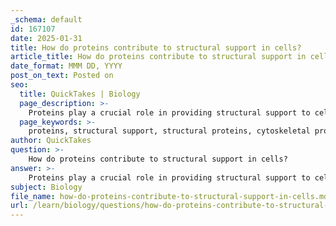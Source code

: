 ```yaml
---
_schema: default
id: 167107
date: 2025-01-31
title: How do proteins contribute to structural support in cells?
article_title: How do proteins contribute to structural support in cells?
date_format: MMM DD, YYYY
post_on_text: Posted on
seo:
  title: QuickTakes | Biology
  page_description: >-
    Proteins play a crucial role in providing structural support to cells, aiding in shape, integrity, and function through various mechanisms including structural proteins, cytoskeletal components, and extracellular matrix proteins.
  page_keywords: >-
    proteins, structural support, structural proteins, cytoskeletal proteins, collagen, keratin, elastin, microtubules, intermediate filaments, actin filaments, cell membrane proteins, extracellular matrix, protein folding, cellular architecture, molecular chaperones
author: QuickTakes
question: >-
    How do proteins contribute to structural support in cells?
answer: >-
    Proteins play a crucial role in providing structural support to cells, which is essential for maintaining their shape, integrity, and overall function. Here are several ways in which proteins contribute to structural support in cells:\n\n1. **Structural Proteins**: These proteins are specifically designed to provide support and shape to cells and tissues. Examples include:\n   - **Collagen**: The most abundant protein in the body, collagen forms a fibrous network that provides strength and elasticity to connective tissues such as skin, tendons, and ligaments.\n   - **Keratin**: Found in hair, nails, and the outer layer of skin, keratin provides protection and structural integrity.\n   - **Elastin**: This protein allows tissues to resume their shape after stretching or contracting, contributing to the elasticity of skin and blood vessels.\n\n2. **Cytoskeletal Proteins**: The cytoskeleton is a network of protein filaments and tubules that provides structural support to the cell. Key components include:\n   - **Microtubules**: Composed of tubulin, these hollow tubes help maintain cell shape, facilitate intracellular transport, and are involved in cell division.\n   - **Intermediate Filaments**: These provide mechanical support and stability to cells, helping to resist tension and maintain shape. They are crucial in anchoring organelles and forming a scaffold within the cell.\n   - **Actin Filaments**: These are involved in various cellular processes, including muscle contraction, cell motility, and maintaining cell shape.\n\n3. **Cell Membrane Proteins**: Proteins embedded in the cell membrane contribute to its structural integrity and functionality. They can act as receptors, channels, or anchors that help maintain the cell's shape and facilitate communication with the external environment.\n\n4. **Extracellular Matrix (ECM) Proteins**: The ECM is a complex network of proteins and carbohydrates that provides structural and biochemical support to surrounding cells. Proteins such as fibronectin and laminin play critical roles in cell adhesion, migration, and differentiation.\n\n5. **Protein Folding and Stability**: The proper folding of proteins into their secondary, tertiary, and quaternary structures is essential for their function. Misfolded proteins can lead to structural weaknesses and diseases. Molecular chaperones assist in the correct folding of proteins, ensuring that they achieve their functional conformations.\n\nIn summary, proteins are integral to the structural support of cells through various mechanisms, including forming the cytoskeleton, contributing to the extracellular matrix, and maintaining the integrity of cell membranes. Their diverse roles underscore the importance of protein structure in determining function and maintaining cellular architecture.
subject: Biology
file_name: how-do-proteins-contribute-to-structural-support-in-cells.md
url: /learn/biology/questions/how-do-proteins-contribute-to-structural-support-in-cells
---
```


&nbsp;